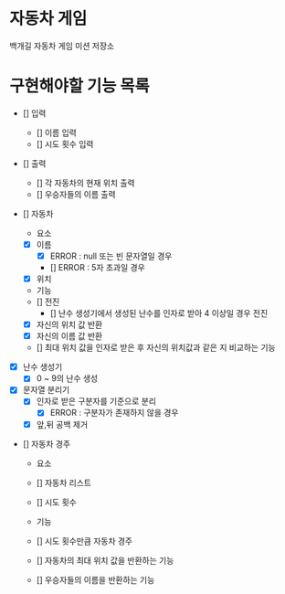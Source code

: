 # 자동차 게임

백개길 자동차 게임 미션 저장소

# 구현해야할 기능 목록
- [] 입력
    - [] 이름 입력
    - [] 시도 횟수 입력

- [] 출력
    - [] 각 자동차의 현재 위치 출력
    - [] 우승자들의 이름 출력

- [] 자동차
    - 요소
    - [x] 이름
        - [x] ERROR : null 또는 빈 문자열일 경우 
        - [] ERROR : 5자 초과일 경우
    - [x] 위치
  
    - 기능
    - [] 전진
        - [] 난수 생성기에서 생성된 난수를 인자로 받아 4 이상일 경우 전진
    - [x] 자신의 위치 값 반환
    - [x] 자신의 이름 값 반환
    - [] 최대 위치 값을 인자로 받은 후 자신의 위치값과 같은 지 비교하는 기능

- [x] 난수 생성기
    - [x] 0 ~ 9의 난수 생성

- [x] 문자열 분리기
    - [x] 인자로 받은 구분자를 기준으로 분리
        - [x] ERROR : 구분자가 존재하지 않을 경우
    - [x] 앞,뒤 공백 제거

- [] 자동차 경주
    - 요소
    - [] 자동차 리스트
    - [] 시도 횟수
    
    - 기능
    - [] 시도 횟수만큼 자동차 경주
    - [] 자동차의 최대 위치 값을 반환하는 기능
    - [] 우승자들의 이름을 반환하는 기능
